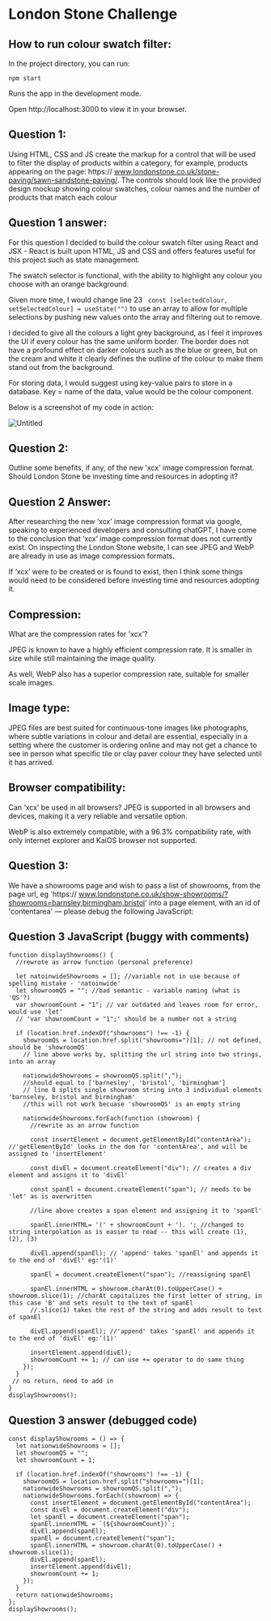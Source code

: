
# London Stone Challenge



## How to run colour swatch filter:

In the project directory, you can run:
```
npm start
```
Runs the app in the development mode.

Open http://localhost:3000 to view it in your browser.
## Question 1:
Using HTML, CSS and JS create the markup for a control that will be used to filter the display of  products within a category, for example, products appearing on the page: https:// www.londonstone.co.uk/stone-paving/sawn-sandstone-paving/. 
The controls should look like the provided design mockup showing colour swatches, colour  names and the number of products that match each colour


## Question 1 answer:
For this question I decided to build the colour swatch filter using React and JSX - React is built upon HTML, JS and CSS and offers features useful for this project such as state management.

The swatch selector is functional, with the ability to highlight any colour you choose with an orange background.

Given more time, I would change line 23 ```
const [selectedColour, setSelectedColour] = useState("")``` to use an array to allow for multiple selections by pushing new values onto the array and filtering out to remove.

I decided to give all the colours a light grey background, as I feel it improves the UI if every colour has the same uniform border.
The border does not have a profound effect on darker colours such as the blue or green, but on the cream and white it clearly defines the outline of the colour to make them stand out from the background.
 
For storing data, I would suggest using key-value pairs to store in a database. Key = name of the data, value would be the colour component. 

Below is a screenshot of my code in action:

![Untitled](https://github.com/Kevasc/london-stone-challenge/assets/108089289/f35905ea-2e2a-479d-96ba-0c3d809d0422)


## Question 2:
Outline some benefits, if any, of the new 'xcx' image compression format. Should London Stone  be investing time and resources in adopting it? 
## Question 2 Answer:
After researching the new ‘xcx’ image compression format via google, speaking to experienced developers and consulting chatGPT, I have come to the conclusion that ‘xcx’ image compression format does not currently exist.
On inspecting the London Stone website, I can see JPEG and WebP are already in use as image compression formats.

If ‘xcx’ were to be created or is found to exist, then I think some things would need to be considered before investing time and resources adopting it.
## Compression:
What are the compression rates for 'xcx'?
 
JPEG is known to have a highly efficient compression rate. It is smaller in size while still maintaining the image quality.

As well, WebP also has a superior compression rate, suitable for smaller scale images. 

## Image type:
JPEG files are best suited for continuous-tone images like photographs, where subtle variations in colour and detail are essential, especially in a setting where the customer is ordering online and may not get a chance to see in person what specific tile or clay paver colour they have selected until it has arrived. 
## Browser compatibility:
Can ‘xcx’ be used in all browsers? JPEG is supported in all browsers and devices, making it a very reliable and versatile option. 

WebP is also extremely compatible, with a 96.3% compatibility rate, with only internet explorer and KaiOS browser not supported.
## Question 3:
We have a showrooms page and wish to pass a list of showrooms, from the page url, eg 'https:// www.londonstone.co.uk/show-showrooms/?showrooms=barnsley,birmingham,bristol' into a page  element, with an id of 'contentarea' — please debug the following JavaScript:


## Question 3 JavaScript (buggy with comments)

```
function displayShowrooms() {
  //rewrote as arrow function (personal preference)

  let natoinwideShowrooms = []; //variable not in use because of spelling mistake - 'natoinwide'
  let showroomQS = ""; //bad semantic - variable naming (what is 'QS'?)
  var showroomCount = "1"; // var outdated and leaves room for error, would use 'let'
  // 'var showroomCount = "1";' should be a number not a string

  if (location.href.indexOf("showrooms") !== -1) {
    showroomQs = location.href.split("showrooms=")[1]; // not defined, should be 'showroomQS'
    // line above works by, splitting the url string into two strings, into an array

    nationwideShowrooms = showroomQS.split(",");
    //should equal to ['barnesley', 'bristol', 'birmingham']
    // line 8 splits single showroom string into 3 individual elements 'barnseley, bristol and birmingham'
    //this will not work becuase 'showroomQS' is an empty string

    nationwideShowrooms.forEach(function (showroom) {
      //rewrite as an arrow function

      const insertElement = document.getElementById("contentArea"); //'getElementById' looks in the dom for 'contentArea', and will be assigned to 'insertElement'

      const divEl = document.createElement("div"); // creates a div element and assigns it to 'divEl'

      const spanEl = document.createElement("span"); // needs to be 'let' as is overwritten 

      //line above creates a span element and assigning it to 'spanEl' 

      spanEl.innerHTML= '(' + showroomCount + '). '; //changed to string interpolation as is easier to read -- this will create (1), (2), (3)

      divEl.append(spanEl); // 'append' takes 'spanEl' and appends it to the end of 'divEl' eg:'(1)'

      spanEl = document.createElement("span"); //reassigning spanEl

      spanEl.innerHTML = showroom.charAt(0).toUpperCase() + showroom.slice(1); //charAt capitalizes the first letter of string, in this case 'B' and sets result to the text of spanEl
      //.slice(1) takes the rest of the string and adds result to text of spanEl

      divEl.append(spanEl); //'append' takes 'spanEl' and appends it to the end of 'divEl' eg:'(1)'

      insertElement.append(divEl);
      showroomCount += 1; // can use += operator to do same thing
    });
  }
 // no return, need to add in 
}
displayShowrooms();
```
## Question 3 answer (debugged code)

```
const displayShowrooms = () => {
  let nationwideShowrooms = [];
  let showroomQS = "";
  let showroomCount = 1;

  if (location.href.indexOf("showrooms") !== -1) {
    showroomQS = location.href.split("showrooms=")[1];
    nationwideShowrooms = showroomQS.split(",");
    nationwideShowrooms.forEach((showroom) => {
      const insertElement = document.getElementById("contentArea");
      const divEl = document.createElement("div");
      let spanEl = document.createElement("span");
      spanEl.innerHTML = `(${showroomCount})`;
      divEl.append(spanEl);
      spanEl = document.createElement("span");
      spanEl.innerHTML = showroom.charAt(0).toUpperCase() + showroom.slice(1);
      divEl.append(spanEl);
      insertElement.append(divEl);
      showroomCount += 1;
    });
  }
  return nationwideShowrooms;
};
displayShowrooms();
```
